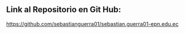 ## Link al Repositorio en Git Hub:

https://github.com/sebastianguerra01/sebastian.guerra01-epn.edu.ec